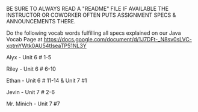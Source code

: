 BE SURE TO ALWAYS READ A "README" FILE IF AVAILABLE 
THE INSTRUCTOR OR COWORKER OFTEN PUTS ASSIGNMENT SPECS & ANNOUNCEMENTS THERE.

Do the following vocab words fulfilling all specs explained on our Java Vocab Page at https://docs.google.com/document/d/1J7DFt-_N8sv0sLVC-xptmYWtk0AU54tIseaTP51NL3Y 

Alyx - Unit 6 # 1-5

Riley - Unit 6 # 6-10

Ethan - Unit 6 # 11-14 & Unit 7 #1

Jevin - Unit 7 # 2-6

Mr. Minich - Unit 7  #7




